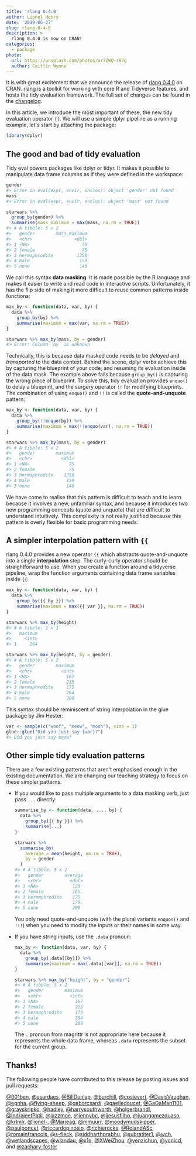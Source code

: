 ```yaml
---
title: 'rlang 0.4.0'
author: Lionel Henry
date: '2019-06-27'
slug: rlang-0-4-0
description: >
  rlang 0.4.0 is now on CRAN!
categories:
  - package
photo:
  url: https://unsplash.com/photos/ar7ZWQ-r87g
  author: Caitlin Wynne
---
```




It is with great excitement that we announce the release of [rlang 0.4.0](https://rlang.r-lib.org) on CRAN. rlang is a toolkit for working with core R and Tidyverse features, and hosts the tidy evaluation framework. The full set of changes can be found in the [changelog](https://rlang.r-lib.org/news/index.html#rlang-0-4-0). 

In this article, we introduce the most important of these, the new tidy evaluation operator `{{`. We will use a simple dplyr pipeline as a running example, let's start by attaching the package:


```r
library(dplyr)
```


## The good and bad of tidy evaluation

Tidy eval powers packages like dplyr or tidyr. It makes it possible to manipulate data frame columns as if they were defined in the workspace:


```r
gender
#> Error in eval(expr, envir, enclos): object 'gender' not found
mass
#> Error in eval(expr, envir, enclos): object 'mass' not found

starwars %>%
  group_by(gender) %>%
  summarise(mass_maximum = max(mass, na.rm = TRUE))
#> # A tibble: 5 x 2
#>   gender        mass_maximum
#>   <chr>                <dbl>
#> 1 <NA>                    75
#> 2 female                  75
#> 3 hermaphrodite         1358
#> 4 male                   159
#> 5 none                   140
```

We call this syntax __data masking__. It is made possible by the R language and makes it easier to write and read code in interactive scripts. Unfortunately, it has the flip side of making it more difficult to reuse common patterns inside functions:


```r
max_by <- function(data, var, by) {
  data %>%
    group_by(by) %>%
    summarise(maximum = max(var, na.rm = TRUE))
}

starwars %>% max_by(mass, by = gender)
#> Error: Column `by` is unknown
```

Technically, this is because data masked code needs to be _delayed_ and _transported_ to the data context. Behind the scene, dplyr verbs achieve this by capturing the blueprint of your code, and resuming its evaluation inside of the data mask. The example above fails because `group_by()` is capturing the wrong piece of blueprint. To solve this, tidy evaluation provides `enquo()` to delay a blueprint, and the surgery operator `!!` for modifying blueprints. The combination of using `enquo()` and `!!` is called the __quote-and-unquote__ pattern:


```r
max_by <- function(data, var, by) {
  data %>%
    group_by(!!enquo(by)) %>%
    summarise(maximum = max(!!enquo(var), na.rm = TRUE))
}

starwars %>% max_by(mass, by = gender)
#> # A tibble: 5 x 2
#>   gender        maximum
#>   <chr>           <dbl>
#> 1 <NA>               75
#> 2 female             75
#> 3 hermaphrodite    1358
#> 4 male              159
#> 5 none              140
```

We have come to realise that this pattern is difficult to teach and to learn because it involves a new, unfamiliar syntax, and because it introduces two new programming concepts (quote and unquote) that are difficult to understand intuitively. This complexity is not really justified because this pattern is overly flexible for basic programming needs.


## A simpler interpolation pattern with `{{`

rlang 0.4.0 provides a new operator `{{` which abstracts quote-and-unquote into a single __interpolation__ step. The curly-curly operator should be straightforward to use. When you create a function around a tidyverse pipeline, wrap the function arguments containing data frame variables inside `{{`:


```r
max_by <- function(data, var, by) {
  data %>%
    group_by({{ by }}) %>%
    summarise(maximum = max({{ var }}, na.rm = TRUE))
}

starwars %>% max_by(height)
#> # A tibble: 1 x 1
#>   maximum
#>     <int>
#> 1     264

starwars %>% max_by(height, by = gender)
#> # A tibble: 5 x 2
#>   gender        maximum
#>   <chr>           <int>
#> 1 <NA>              167
#> 2 female            213
#> 3 hermaphrodite     175
#> 4 male              264
#> 5 none              200
```

This syntax should be reminiscent of string interpolation in the glue package by Jim Hester:


```r
var <- sample(c("woof", "meow", "mooh"), size = 1)
glue::glue("Did you just say {var}?")
#> Did you just say meow?
```


## Other simple tidy evaluation patterns

There are a few existing patterns that aren't emphasised enough in the existing documentation. We are changing our teaching strategy to focus on these simpler patterns.

* If you would like to pass multiple arguments to a data masking verb, just pass `...` directly:

  
  ```r
  summarise_by <- function(data, ..., by) {
    data %>%
      group_by({{ by }}) %>%
      summarise(...)
  }
  
  starwars %>%
    summarise_by(
      average = mean(height, na.rm = TRUE),
      by = gender
    )
  #> # A tibble: 5 x 2
  #>   gender        average
  #>   <chr>           <dbl>
  #> 1 <NA>             120 
  #> 2 female           165.
  #> 3 hermaphrodite    175 
  #> 4 male             179.
  #> 5 none             200
  ```

  You only need quote-and-unquote (with the plural variants `enquos()` and `!!!`) when you need to modify the inputs or their names in some way.

* If you have string inputs, use the `.data` pronoun:

  
  ```r
  max_by <- function(data, var, by) {
    data %>%
      group_by(.data[[by]]) %>%
      summarise(maximum = max(.data[[var]], na.rm = TRUE))
  }
  
  starwars %>% max_by("height", by = "gender")
  #> # A tibble: 5 x 2
  #>   gender        maximum
  #>   <chr>           <int>
  #> 1 <NA>              167
  #> 2 female            213
  #> 3 hermaphrodite     175
  #> 4 male              264
  #> 5 none              200
  ```

  The `.` pronoun from magrittr is not appropriate here because it represents the whole data frame, whereas `.data` represents the subset for the current group.


## Thanks!

The following people have contributed to this release by posting issues and pull requests:

[&#x0040;001ben](https://github.com/001ben), [&#x0040;asardaes](https://github.com/asardaes), [&#x0040;BillDunlap](https://github.com/BillDunlap), [&#x0040;burchill](https://github.com/burchill), [&#x0040;cpsievert](https://github.com/cpsievert), [&#x0040;DavisVaughan](https://github.com/DavisVaughan), [&#x0040;egnha](https://github.com/egnha), [&#x0040;flying-sheep](https://github.com/flying-sheep), [&#x0040;gaborcsardi](https://github.com/gaborcsardi), [&#x0040;gaelledoucet](https://github.com/gaelledoucet), [&#x0040;GaGaMan1101](https://github.com/GaGaMan1101), [&#x0040;grayskripko](https://github.com/grayskripko), [&#x0040;hadley](https://github.com/hadley), [&#x0040;harrysouthworth](https://github.com/harrysouthworth), [&#x0040;holgerbrandl](https://github.com/holgerbrandl), [&#x0040;IndrajeetPatil](https://github.com/IndrajeetPatil), [&#x0040;jazzmoe](https://github.com/jazzmoe), [&#x0040;jennybc](https://github.com/jennybc), [&#x0040;jjesusfilho](https://github.com/jjesusfilho), [&#x0040;juangomezduaso](https://github.com/juangomezduaso), [&#x0040;krlmlr](https://github.com/krlmlr), [&#x0040;lionel-](https://github.com/lionel-), [&#x0040;Marieag](https://github.com/Marieag), [&#x0040;mmuurr](https://github.com/mmuurr), [&#x0040;moodymudskipper](https://github.com/moodymudskipper), [&#x0040;paulponcet](https://github.com/paulponcet), [&#x0040;riccardopinosio](https://github.com/riccardopinosio), [&#x0040;richierocks](https://github.com/richierocks), [&#x0040;RolandASc](https://github.com/RolandASc), [&#x0040;romainfrancois](https://github.com/romainfrancois), [&#x0040;s-fleck](https://github.com/s-fleck), [&#x0040;siddharthprabhu](https://github.com/siddharthprabhu), [&#x0040;subratiter1](https://github.com/subratiter1), [&#x0040;wch](https://github.com/wch), [&#x0040;wetlandscapes](https://github.com/wetlandscapes), [&#x0040;wlandau](https://github.com/wlandau), [&#x0040;x1o](https://github.com/x1o), [&#x0040;XWeiZhou](https://github.com/XWeiZhou), [&#x0040;yenzichun](https://github.com/yenzichun), [&#x0040;yonicd](https://github.com/yonicd), and [&#x0040;zachary-foster](https://github.com/zachary-foster)
